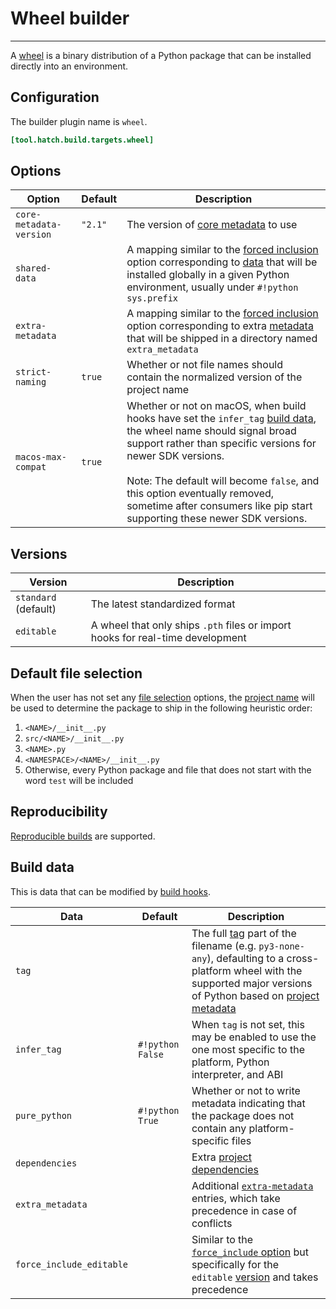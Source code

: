 # Wheel builder

-----

A [wheel](https://packaging.python.org/specifications/binary-distribution-format/) is a binary distribution of a Python package that can be installed directly into an environment.

## Configuration

The builder plugin name is `wheel`.

```toml config-example
[tool.hatch.build.targets.wheel]
```

## Options

| Option | Default | Description |
| --- | --- | --- |
| `core-metadata-version` | `"2.1"` | The version of [core metadata](https://packaging.python.org/specifications/core-metadata/) to use |
| `shared-data` | | A mapping similar to the [forced inclusion](../../config/build.md#forced-inclusion) option corresponding to [data](https://peps.python.org/pep-0427/#the-data-directory) that will be installed globally in a given Python environment, usually under `#!python sys.prefix` |
| `extra-metadata` | | A mapping similar to the [forced inclusion](../../config/build.md#forced-inclusion) option corresponding to extra [metadata](https://peps.python.org/pep-0427/#the-dist-info-directory) that will be shipped in a directory named `extra_metadata` |
| `strict-naming` | `true` | Whether or not file names should contain the normalized version of the project name |
| `macos-max-compat` | `true` | Whether or not on macOS, when build hooks have set the `infer_tag` [build data](#build-data), the wheel name should signal broad support rather than specific versions for newer SDK versions.<br><br>Note: The default will become `false`, and this option eventually removed, sometime after consumers like pip start supporting these newer SDK versions. |

## Versions

| Version | Description |
| --- | --- |
| `standard` (default) | The latest standardized format |
| `editable`           | A wheel that only ships `.pth` files or import hooks for real-time development |

## Default file selection

When the user has not set any [file selection](../../config/build.md#file-selection) options, the [project name](../../config/metadata.md#name) will be used to determine the package to ship in the following heuristic order:

1. `<NAME>/__init__.py`
2. `src/<NAME>/__init__.py`
3. `<NAME>.py`
4. `<NAMESPACE>/<NAME>/__init__.py`
5. Otherwise, every Python package and file that does not start with the word `test` will be included

## Reproducibility

[Reproducible builds](../../config/build.md#reproducible-builds) are supported.

## Build data

This is data that can be modified by [build hooks](../build-hook/reference.md).

| Data | Default | Description |
| --- | --- | --- |
| `tag` | | The full [tag](https://peps.python.org/pep-0425/) part of the filename (e.g. `py3-none-any`), defaulting to a cross-platform wheel with the supported major versions of Python based on [project metadata](../../config/metadata.md#python-support) |
| `infer_tag` | `#!python False` | When `tag` is not set, this may be enabled to use the one most specific to the platform, Python interpreter, and ABI |
| `pure_python` | `#!python True` | Whether or not to write metadata indicating that the package does not contain any platform-specific files |
| `dependencies` | | Extra [project dependencies](../../config/metadata.md#required) |
| `extra_metadata` | | Additional [`extra-metadata`](#options) entries, which take precedence in case of conflicts |
| `force_include_editable` | | Similar to the [`force_include` option](../build-hook/reference.md#build-data) but specifically for the `editable` [version](#versions) and takes precedence |
